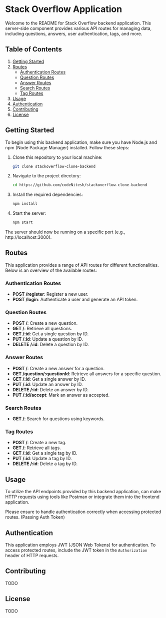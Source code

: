 # Stack Overflow Application

Welcome to the README for Stack Overflow backend application. This server-side component provides various API routes for managing data, including questions, answers, user authentication, tags, and more.

## Table of Contents

1. [Getting Started](#getting-started)
2. [Routes](#routes)
   - [Authentication Routes](#authentication-routes)
   - [Question Routes](#question-routes)
   - [Answer Routes](#answer-routes)
   - [Search Routes](#search-routes)
   - [Tag Routes](#tag-routes)
3. [Usage](#usage)
4. [Authentication](#authentication)
5. [Contributing](#contributing)
6. [License](#license)

## Getting Started

To begin using this backend application, make sure you have Node.js and npm (Node Package Manager) installed. Follow these steps:

1. Clone this repository to your local machine:

   ```sh
   git clone stackoverflow-clone-backend
   ```

2. Navigate to the project directory:

   ```sh
   cd https://github.com/codeNitesh/stackoverflow-clone-backend
   ```

3. Install the required dependencies:

   ```sh
   npm install
   ```

4. Start the server:

   ```sh
   npm start
   ```

The server should now be running on a specific port (e.g., http://localhost:3000).

## Routes

This application provides a range of API routes for different functionalities. Below is an overview of the available routes:

### Authentication Routes

- **POST /register**: Register a new user.
- **POST /login**: Authenticate a user and generate an API token.

### Question Routes

- **POST /**: Create a new question.
- **GET /**: Retrieve all questions.
- **GET /:id**: Get a single question by ID.
- **PUT /:id**: Update a question by ID.
- **DELETE /:id**: Delete a question by ID.

### Answer Routes

- **POST /**: Create a new answer for a question.
- **GET /question/:questionId**: Retrieve all answers for a specific question.
- **GET /:id**: Get a single answer by ID.
- **PUT /:id**: Update an answer by ID.
- **DELETE /:id**: Delete an answer by ID.
- **PUT /:id/accept**: Mark an answer as accepted.

### Search Routes

- **GET /**: Search for questions using keywords.

### Tag Routes

- **POST /**: Create a new tag.
- **GET /**: Retrieve all tags.
- **GET /:id**: Get a single tag by ID.
- **PUT /:id**: Update a tag by ID.
- **DELETE /:id**: Delete a tag by ID.

## Usage

To utilize the API endpoints provided by this backend application, can make HTTP requests using tools like Postman or integrate them into the frontend application.

Please ensure to handle authentication correctly when accessing protected routes. (Passing Auth Token)

## Authentication

This application employs JWT (JSON Web Tokens) for authentication. To access protected routes, include the JWT token in the `Authorization` header of HTTP requests.

## Contributing

TODO

## License

TODO
